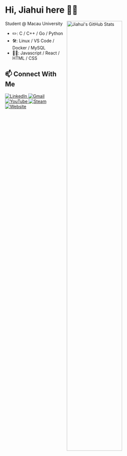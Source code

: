 # Hi, Jiahui here 👋🏻

<a href="https://github.com/jiahuipaung">
<img
  src="https://github-readme-stats.vercel.app/api?username=jiahuipaung&count_private=true&show_icons=true&icon_color=f3437a&bg_color=30,f2ffe6,e6ffff"
  title="Jiahui&#039;s GitHub Stats"
  align="right"
  width="60%"
/>
<!--img
  src="https://github-readme-stats.vercel.app/api/top-langs?username=jiahuipaung&layout=compact&bg_color=330,f2ffe6,e6ffff&langs_count=9&hide=vhdl,verilog,systemverilog&custom_title=iBug%27s%20Top%20Languages"
  title="jiahui&#039;s Top Languages"
  align="right"
  width="60%"
/-->
</a>

Student @ Macau University

- ✏️: C / C++ / Go / Python 
- 🛠️: Linux / VS Code / Docker / MySQL
- 🤏🏻: Javascript / React / HTML / CSS

## 📫 Connect With Me

<div align="left">
  <a href="https://www.linkedin.com/in/jiahui-pang-510065352/">
    <img src="https://img.shields.io/badge/-LinkedIn-0077B5?style=flat-square&logo=linkedin&logoColor=white" alt="LinkedIn" />
  </a>
  <a href="mailto:jiahuipaung@gmail.com">
    <img src="https://img.shields.io/badge/-Gmail-D14836?style=flat-square&logo=gmail&logoColor=white" alt="Gmail" />
  </a>
  <a href="https://www.youtube.com/@CuteCatTiaoTiao">
    <img src="https://img.shields.io/badge/-YouTube-FF0000?style=flat-square&logo=youtube&logoColor=white" alt="YouTube" />
  </a>
  <a href="https://steamcommunity.com/id/recul">
    <img src="https://img.shields.io/badge/-Steam-171717?style=flat-square&logo=steam&logoColor=white" alt="Steam" />
  </a>
  <a href="https://www.recul.xyz">
    <img src="https://img.shields.io/badge/-Garden-4A90E2?style=flat-square&logo=google-chrome&logoColor=white" alt="Website" />
  </a>
</div>

